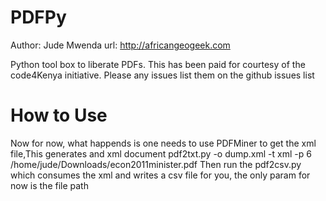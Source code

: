 PDFPy
=====
Author: Jude Mwenda
url: http://africangeogeek.com 

Python tool box to liberate PDFs. This has been paid for courtesy of the code4Kenya initiative.
Please any issues list them on the github issues list

How to Use
==========
Now for now, what happends is one needs to use PDFMiner to get the xml file,This generates and xml document
      pdf2txt.py -o dump.xml -t xml -p 6 /home/jude/Downloads/econ2011minister.pdf 
Then run the pdf2csv.py which consumes the xml and writes a csv file for you, the only param for now is the 
file path
